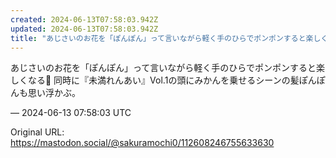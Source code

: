 ```yaml
---
created: 2024-06-13T07:58:03.942Z
updated: 2024-06-13T07:58:03.942Z
title: "あじさいのお花を「ぽんぽん」って言いながら軽く手のひらでポンポンすると楽しくなる[...]"
---
```


<p>あじさいのお花を「ぽんぽん」って言いながら軽く手のひらでポンポンすると楽しくなる💠 同時に『未満れんあい』Vol.1の頭にみかんを乗せるシーンの髪ぽんぽんも思い浮かぶ。</p>

&mdash; 2024-06-13 07:58:03 UTC

Original URL: https://mastodon.social/@sakuramochi0/112608246755633630
